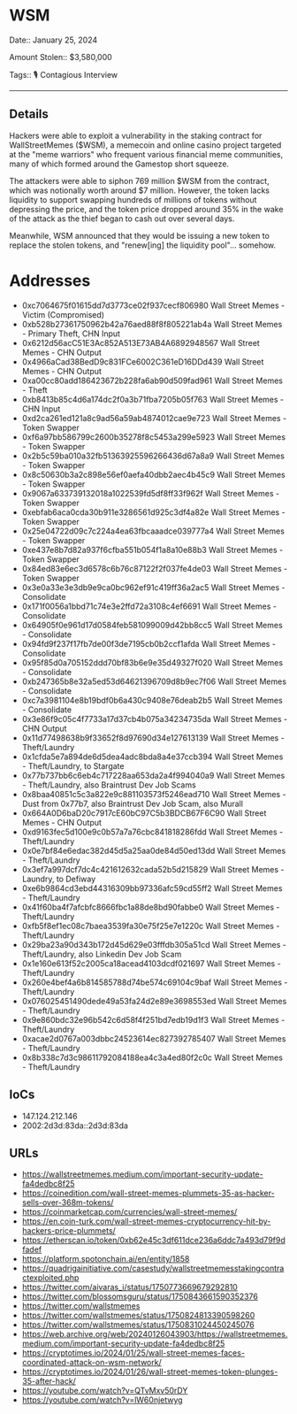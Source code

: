 # WSM

Date:: January 25, 2024

Amount Stolen:: $3,580,000

Tags:: 🎙️ Contagious Interview

---


## Details

Hackers were able to exploit a vulnerability in the staking contract for WallStreetMemes ($WSM), a memecoin and online casino project targeted at the "meme warriors" who frequent various financial meme communities, many of which formed around the Gamestop short squeeze.

The attackers were able to siphon 769 million $WSM from the contract, which was notionally worth around $7 million. However, the token lacks liquidity to support swapping hundreds of millions of tokens without depressing the price, and the token price dropped around 35% in the wake of the attack as the thief began to cash out over several days.

Meanwhile, WSM announced that they would be issuing a new token to replace the stolen tokens, and "renew[ing] the liquidity pool"... somehow.



# Addresses

- 0xc7064675f01615dd7d3773ce02f937cecf806980  Wall Street Memes - Victim (Compromised)
- 0xb528b27361750962b42a76aed88f8f805221ab4a  Wall Street Memes - Primary Theft, CHN Input
- 0x6212d56acC51E3Ac852A513E73AB4A6892948567  Wall Street Memes - CHN Output
- 0x4966aCad38BedD9c831FCe6002C361eD16DDd439  Wall Street Memes - CHN Output
- 0xa00cc80add186423672b228fa6ab90d509fad961  Wall Street Memes - Theft
- 0xb8413b85c4d6a174dc2f0a3b71fba7205b05f763  Wall Street Memes - CHN Input
- 0xd2ca261ed121a8c9ad56a59ab4874012cae9e723  Wall Street Memes - Token Swapper
- 0xf6a97bb586799c2600b35278f8c5453a299e5923  Wall Street Memes - Token Swapper
- 0x2b5c59ba010a32fb51363925596266436d67a8a9  Wall Street Memes - Token Swapper
- 0x8c50630b3a2c898e56ef0aefa40dbb2aec4b45c9  Wall Street Memes - Token Swapper
- 0x9067a633739132018a1022539fd5df8ff33f962f  Wall Street Memes - Token Swapper
- 0xebfab6aca0cda30b911e3286561d925c3df4a82e  Wall Street Memes - Token Swapper
- 0x25e04722d09c7c224a4ea63fbcaaadce039777a4  Wall Street Memes - Token Swapper
- 0xe437e8b7d82a937f6cfba551b054f1a8a10e88b3  Wall Street Memes - Token Swapper
- 0x84ed83e6ec3d6578c6b76c87122f2f037fe4de03  Wall Street Memes - Token Swapper
- 0x3e0a33e3e3db9e9ca0bc962ef91c419ff36a2ac5  Wall Street Memes - Consolidate
- 0x171f0056a1bbd71c74e3e2ffd72a3108c4ef6691  Wall Street Memes - Consolidate
- 0x64905f0e961d17d0584feb581099009d42bb8cc5  Wall Street Memes - Consolidate
- 0x94fd9f237f17fb7de00f3de7195cb0b2ccf1afda  Wall Street Memes - Consolidate
- 0x95f85d0a705152ddd70bf83b6e9e35d49327f020  Wall Street Memes - Consolidate
- 0xb247365b8e32a5ed53d64621396709d8b9ec7f06  Wall Street Memes - Consolidate
- 0xc7a3981104e8b19bdf0b6a430c9408e76deab2b5  Wall Street Memes - Consolidate
- 0x3e86f9c05c4f7733a17d37cb4b075a34234735da  Wall Street Memes - CHN Output
- 0x11d77498638b9f33652f8d97690d34e127613139  Wall Street Memes - Theft/Laundry
- 0x1cfda5e7a894de6d5dea4adc8bda8a4e37ccb394  Wall Street Memes - Theft/Laundry, to Stargate
- 0x77b737bb6c6eb4c717228aa653da2a4f994040a9  Wall Street Memes - Theft/Laundry, also Braintrust Dev Job Scams
- 0x8baa40851c5c3a822e9c881103573f5246ead710  Wall Street Memes - Dust from 0x77b7, also Braintrust Dev Job Scam, also Murall
- 0x664A0D6baD20c7917cE60bC97C5b3BDCB67F6C90  Wall Street Memes - CHN Output
- 0xd9163fec5d100e9c0b57a7a76cbc841818286fdd  Wall Street Memes - Theft/Laundry
- 0x0e7bf84e6edac382d45d5a25aa0de84d50ed13dd  Wall Street Memes - Theft/Laundry
- 0x3ef7a997dcf7dc4c421612632cada52b5d215829  Wall Street Memes - Laundry, to Defiway
- 0xe6b9864cd3ebd44316309bb97336afc59cd55ff2  Wall Street Memes - Theft/Laundry
- 0x41f60ba4f7afcbfc8666fbc1a88de8bd90fabbe0  Wall Street Memes - Theft/Laundry
- 0xfb5f8ef1ec08c7baea3539fa30e75f25e7e1220c  Wall Street Memes - Theft/Laundry
- 0x29ba23a90d343b172d45d629e03fffdb305a51cd  Wall Street Memes - Theft/Laundry, also Linkedin Dev Job Scam
- 0x1e160e613f52c2005ca18acead4103dcdf021697  Wall Street Memes - Theft/Laundry
- 0x260e4bef4a6b814585788d74be574c69104c9baf  Wall Street Memes - Theft/Laundry
- 0x076025451490dede49a53fa24d2e89e3698553ed  Wall Street Memes - Theft/Laundry
- 0x9e860bdc32e96b542c6d58f4f251bd7edb19d1f3  Wall Street Memes - Theft/Laundry
- 0xacae2d0767a003dbbc24523614ec827392785407  Wall Street Memes - Theft/Laundry
- 0x8b338c7d3c98611792084188ea4c3a4ed80f2c0c  Wall Street Memes - Theft/Laundry



## IoCs

- 147.124.212.146
- 2002:2d3d:83da::2d3d:83da


## URLs

- https://wallstreetmemes.medium.com/important-security-update-fa4dedbc8f25
- https://coinedition.com/wall-street-memes-plummets-35-as-hacker-sells-over-368m-tokens/
- https://coinmarketcap.com/currencies/wall-street-memes/
- https://en.coin-turk.com/wall-street-memes-cryptocurrency-hit-by-hackers-price-plummets/
- https://etherscan.io/token/0xb62e45c3df611dce236a6ddc7a493d79f9dfadef
- https://platform.spotonchain.ai/en/entity/1858
- https://quadrigainitiative.com/casestudy/wallstreetmemesstakingcontractexploited.php
- https://twitter.com/aivaras_i/status/1750773669679292810
- https://twitter.com/blossomsguru/status/1750843661590352376
- https://twitter.com/wallstmemes
- https://twitter.com/wallstmemes/status/1750824813390598260
- https://twitter.com/wallstmemes/status/1750831024450245076
- https://web.archive.org/web/20240126043903/https://wallstreetmemes.medium.com/important-security-update-fa4dedbc8f25
- https://cryptotimes.io/2024/01/25/wall-street-memes-faces-coordinated-attack-on-wsm-network/
- https://cryptotimes.io/2024/01/26/wall-street-memes-token-plunges-35-after-hack/
- https://youtube.com/watch?v=QTvMxv50rDY
- https://youtube.com/watch?v=lW60njetwyg
